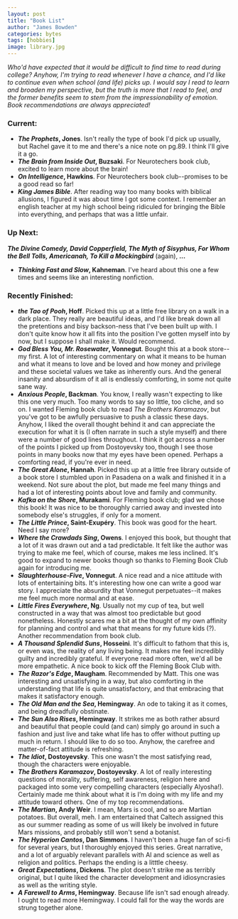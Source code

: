 ```yaml
---
layout: post
title: "Book List"
author: "James Bowden"
categories: bytes
tags: [hobbies]
image: library.jpg
---
```


*Who'd have expected that it would be difficult to find time to read during college? Anyhow, I'm trying to read whenever I have a chance, and I'd like to continue even when school (and life) picks up. I would say I read to learn and broaden my perspective, but the truth is more that I read to feel, and the former benefits seem to stem from the impressionability of emotion. Book recommendations are always appreciated!*

### Current:
* ***The Prophets*, Jones**. Isn't really the type of book I'd pick up usually, but Rachel gave it to me and there's a nice note on pg.89. I think I'll give it a go.
* ***The Brain from Inside Out*, Buzsaki**. For Neurotechers book club, excited to learn more about the brain!
* ***On Intelligence*, Hawkins**. For Neurotechers book club--promises to be a good read so far!
* ***King James Bible***. After reading way too many books with biblical allusions, I figured it was about time I got some context. I remember an english teacher at my high school being ridiculed for bringing the Bible into everything, and perhaps that was a little unfair.

### Up Next:
***The Divine Comedy, David Copperfield, The Myth of Sisyphus, For Whom the Bell Tolls, Americanah, To Kill a Mockingbird*** (again), ***...***
* ***Thinking Fast and Slow*, Kahneman**. I've heard about this one a few times and seems like an interesting nonfiction. 

### Recently Finished:

* ***the Tao of Pooh*, Hoff**. Picked this up at a little free library on a walk in a dark place. They really are beautiful ideas, and I'd like break down all the pretentions and bisy backson-ness that I've been built up with. I don't quite know how it all fits into the position I've gotten myself into by now, but I suppose I shall make it. Would recommend.
* ***God Bless You, Mr. Rosewater*, Vonnegut**. Bought this at a book store--my first. A lot of interesting commentary on what it means to be human and what it means to love and be loved and how money and privilege and these societal values we take as inherently ours. And the general insanity and absurdism of it all is endlessly comforting, in some not quite sane way. 
* ***Anxious People*, Backman**. You know, I really wasn't expecting to like this one very much. Too many words to say so little, too cliche, and so on. I wanted Fleming book club to read *The Brothers Karamazov*, but you've got to be awfully persuasive to push a classic these days. Anyhow, I liked the overall thought behind it and can appreciate the execution for what it is (I often narrate in such a style myself) and there were a number of good lines throughout. I think it got across a number of the points I picked up from Dostoyevsky too, though I see those points in many books now that my eyes have been opened. Perhaps a comforting read, if you're ever in need.
* ***The Great Alone*, Hannah**. Picked this up at a little free library outside of a book store I stumbled upon in Pasadena on a walk and finished it in a weekend. Not sure about the plot, but made me feel many things and had a lot of interesting points about love and family and community.
* ***Kafka on the Shore*, Murakami**. For Fleming book club; glad we chose this book! It was nice to be thoroughly carried away and invested into somebody else's struggles, if only for a moment.
* ***The Little Prince*, Saint-Exupéry**. This book was good for the heart. Need I say more?
* ***Where the Crawdads Sing*, Owens**. I enjoyed this book, but thought that a lot of it was drawn out and a tad predictable. It felt like the author was trying to make me feel, which of course, makes me less inclined. It's good to expand to newer books though so thanks to Fleming Book Club again for introducing me.
* ***Slaughterhouse-Five*, Vonnegut**. A nice read and a nice attitude with lots of entertaining bits. It's interesting how one can write a good war story. I appreciate the absurdity that Vonnegut perpetuates--it makes me feel much more normal and at ease. 
* ***Little Fires Everywhere*, Ng**. Usually not my cup of tea, but well constructed in a way that was almost too predictable but good nonetheless. Honestly scares me a bit at the thought of my own affinity for planning and control and what that means for my future kids (?). Another recommendation from book club. 
* ***A Thousand Splendid Suns*, Hosseini**. It's difficult to fathom that this is, or even was, the reality of any living being. It makes me feel incredibly guilty and incredibly grateful. If everyone read more often, we'd all be more empathetic. A nice book to kick off the Fleming Book Club with.
* ***The Razor's Edge*, Maugham**. Recommended by Matt. This one was interesting and unsatisfying in a way, but also comforting in the understanding that life is quite unsatisfactory, and that embracing that makes it satisfactory enough. 
* ***The Old Man and the Sea*, Hemingway**. An ode to taking it as it comes, and being dreadfully obstinate.
* ***The Sun Also Rises*, Hemingway**. It strikes me as both rather absurd and beautiful that people could (and can) simply go around in such a fashion and just live and take what life has to offer without putting up much in return. I should like to do so too. Anyhow, the carefree and matter-of-fact attitude is refreshing.
* ***The Idiot*, Dostoyevsky**. This one wasn't the most satisfying read, though the characters were enjoyable. 
* ***The Brothers Karamazov*, Dostoyevsky**. A lot of really interesting questions of morality, suffering, self awareness, religion here and packaged into some very compelling characters (especially Alyosha!). Certainly made me think about what it is I'm doing with my life and my attitude toward others. One of my top recommendations.
* ***The Martian*, Andy Weir**. I mean, Mars is cool, and so are Martian potatoes. But overall, meh. I am entertained that Caltech assigned this as our summer reading as some of us will likely be involved in future Mars missions, and probably still won't send a botanist.
* ***The Hyperion Cantos*, Dan Simmons**. I haven't been a huge fan of sci-fi for several years, but I thoroughly enjoyed this series. Great narrative, and a lot of arguably relevant parallels with AI and science as well as religion and politics. Perhaps the ending is a litttle cheesy.
* ***Great Expectations*, Dickens**. The plot doesn't strike me as terribly original, but I quite liked the character development and idiosyncrasies as well as the writing style. 
* ***A Farewell to Arms*, Hemingway**. Because life isn't sad enough already. I ought to read more Hemingway. I could fall for the way the words are strung together alone.
